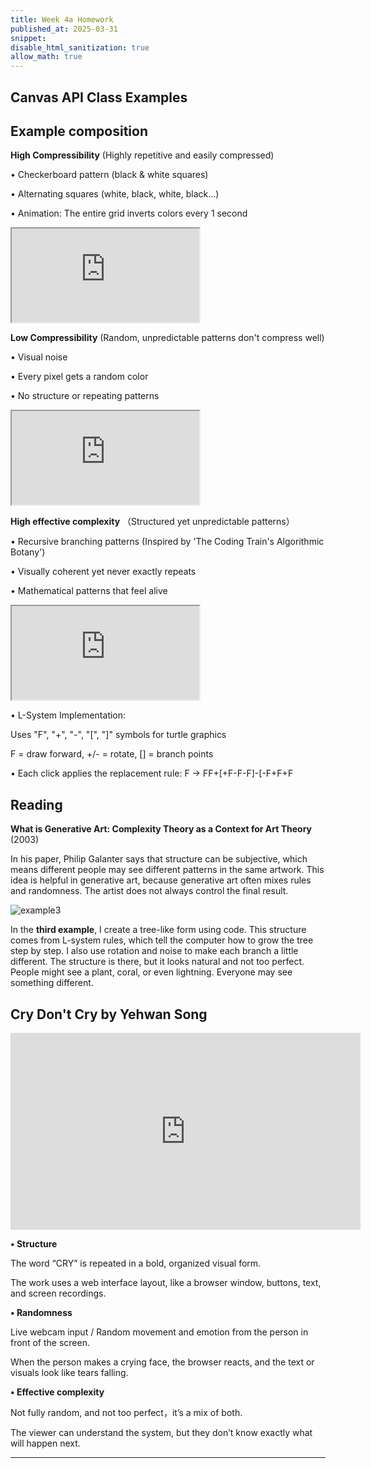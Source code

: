 ```yaml
---
title: Week 4a Homework
published_at: 2025-03-31
snippet: 
disable_html_sanitization: true
allow_math: true
---
```


## Canvas API Class Examples

<script src="./scripts/p5.js"></script>

<canvas id="p5_example"></canvas>

<script>
    const cnv = document.getElementById ("p5_example")

    function setup () {
        createCanvas (300, 300, P2D, cnv)
    }

    function draw () {
        background (`pink`)
        console.log (frameCount)
    }
</script>

## Example composition

**High Compressibility**
(Highly repetitive and easily compressed)

• Checkerboard pattern (black & white squares)

• Alternating squares (white, black, white, black...)

• Animation: The entire grid inverts colors every 1 second


<iframe class="p5js_canvas" src="https://editor.p5js.org/leah0208/full/MXpmIWQ20W"></iframe>

<script type="module">

const iframes = document.querySelectorAll('.p5js_canvas');

if (iframes.length > 0) {
    iframes.forEach((iframe) => {
        iframe.width  = iframe.parentNode.scrollWidth;
        iframe.height = iframe.width * 9 / 16 + 42;
    });
}

</script>

**Low Compressibility**
(Random, unpredictable patterns don't compress well)

• Visual noise

• Every pixel gets a random color

• No structure or repeating patterns

<iframe class="p5js_canvas" src="https://editor.p5js.org/leah0208/full/d2Bll_X6N"></iframe>

<script type="module">

const iframes = document.querySelectorAll('.p5js_canvas');

if (iframes.length > 0) {
    iframes.forEach((iframe) => {
        iframe.width  = iframe.parentNode.scrollWidth;
        iframe.height = iframe.width * 9 / 16 + 42;
    });
}

</script>


**High effective complexity**
（Structured yet unpredictable patterns）

• Recursive branching patterns (Inspired by 'The Coding Train's Algorithmic Botany')

• Visually coherent yet never exactly repeats

• Mathematical patterns that feel alive

<iframe class="p5js_canvas" src="https://editor.p5js.org/leah0208/full/upf17OVg7"></iframe>

<script type="module">

const iframes = document.querySelectorAll('.p5js_canvas');

if (iframes.length > 0) {
    iframes.forEach((iframe) => {
        iframe.width  = iframe.parentNode.scrollWidth;
        iframe.height = iframe.width * 9 / 16 + 42;
    });
}

</script>


• L-System Implementation:

  Uses "F", "+", "-", "[", "]" symbols for turtle graphics

  F = draw forward, +/- = rotate, [] = branch points

• Each click applies the replacement rule:
  F → FF+[+F-F-F]-[-F+F+F


  ## Reading

  **What is Generative Art: Complexity Theory as a Context for Art Theory** (2003) 

  In his paper, Philip Galanter says that structure can be subjective, which means different people may see different patterns in the same artwork. This idea is helpful in generative art, because generative art often mixes rules and randomness. The artist does not always control the final result. 

![example3](/week4/example3.jpg)

  In the **third example**, I create a tree-like form using code. This structure comes from L-system rules, which tell the computer how to grow the tree step by step. I also use rotation and noise to make each branch a little different. The structure is there, but it looks natural and not too perfect. People might see a plant, coral, or even lightning. Everyone may see something different.

  ## Cry Don't Cry by Yehwan Song

  <iframe width="560" height="315" src="https://www.youtube.com/embed/-pVX-SPrhJM?si=09h_4fLFBOGbzNwV" title="YouTube video player" frameborder="0" allow="accelerometer; autoplay; clipboard-write; encrypted-media; gyroscope; picture-in-picture; web-share" referrerpolicy="strict-origin-when-cross-origin" allowfullscreen></iframe>

  **• Structure** 

  The word “CRY” is repeated in a bold, organized visual form.

  The work uses a web interface layout, like a browser window, buttons, text, and screen recordings.

  **• Randomness** 

  Live webcam input / Random movement and emotion from the person in front of the screen.

  When the person makes a crying face, the browser reacts, and the text or visuals look like tears falling. 

  **• Effective complexity**

  Not fully random, and not too perfect，it’s a mix of both. 

  The viewer can understand the system, but they don’t know exactly what will happen next.

  ___